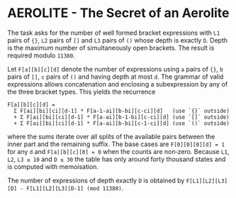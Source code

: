 # AEROLITE - The Secret of an Aerolite

The task asks for the number of well formed bracket expressions with
`L1` pairs of `{}`, `L2` pairs of `[]` and `L3` pairs of `()` whose
depth is exactly `D`. Depth is the maximum number of simultaneously open
brackets.  The result is required modulo `11380`.

Let `F[a][b][c][d]` denote the number of expressions using `a` pairs of
`{}`, `b` pairs of `[]`, `c` pairs of `()` and having depth at most `d`.
The grammar of valid expressions allows concatenation and enclosing a
subexpression by any of the three bracket types.  This yields the
recurrence

```
F[a][b][c][d] =
  Σ F[ai][bi][ci][d-1] * F[a-1-ai][b-bi][c-ci][d]   (use `{}` outside)
  + Σ F[ai][bi][ci][d-1] * F[a-ai][b-1-bi][c-ci][d] (use `[]` outside)
  + Σ F[ai][bi][ci][d-1] * F[a-ai][b-bi][c-1-ci][d] (use `()` outside)
```

where the sums iterate over all splits of the available pairs between the
inner part and the remaining suffix.  The base cases are
`F[0][0][0][d] = 1` for any `d` and `F[a][b][c][0] = 0` when the counts
are non‑zero.  Because `L1`, `L2`, `L3 ≤ 10` and `D ≤ 30` the table has
only around forty thousand states and is computed with memoisation.

The number of expressions of depth exactly `D` is obtained by
`F[L1][L2][L3][D] - F[L1][L2][L3][D-1] (mod 11380)`.
